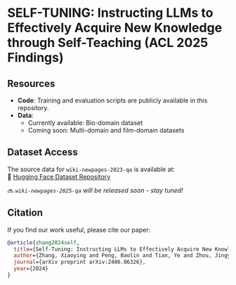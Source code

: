 # SELF-TUNING: Instructing LLMs to Effectively Acquire New Knowledge through Self-Teaching (ACL 2025 Findings)

## Resources
- **Code**: Training and evaluation scripts are publicly available in this repository.
- **Data**:
  - Currently available: Bio-domain dataset
  - Coming soon: Multi-domain and film-domain datasets

## Dataset Access
The source data for `wiki-newpages-2023-qa` is available at:  
📂 [Hugging Face Dataset Repository](https://huggingface.co/datasets/xyingzhang/wiki-newpages-2023-qa)  

🔜 *`wiki-newpages-2025-qa` will be released soon - stay tuned!*

## Citation
If you find our work useful, please cite our paper:

```bibtex
@article{zhang2024self,
  title={Self-Tuning: Instructing LLMs to Effectively Acquire New Knowledge Through Self-Teaching},
  author={Zhang, Xiaoying and Peng, Baolin and Tian, Ye and Zhou, Jingyan and Zhang, Yipeng and Mi, Haitao and Meng, Helen},
  journal={arXiv preprint arXiv:2406.06326},
  year={2024}
}

